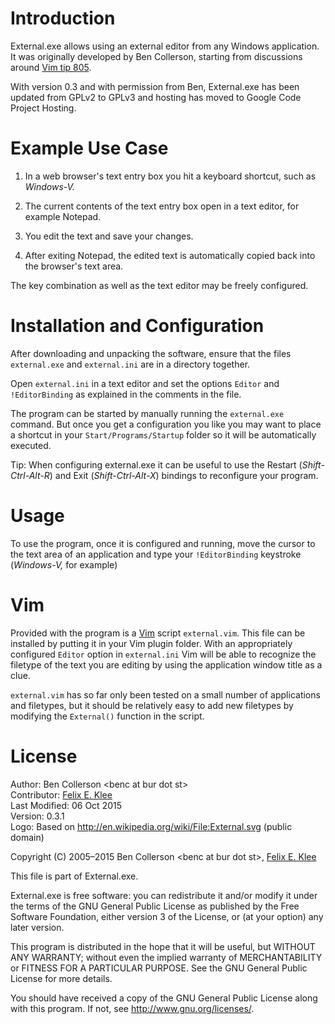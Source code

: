 Introduction
============

External.exe allows using an external editor from any Windows application. It
was originally developed by Ben Collerson, starting from discussions around
[Vim tip 805][1].

With version 0.3 and with permission from Ben, External.exe has been updated
from GPLv2 to GPLv3 and hosting has moved to Google Code Project Hosting.


Example Use Case
================

 1. In a web browser's text entry box you hit a keyboard shortcut, such as
    *Windows-V.*

 2. The current contents of the text entry box open in a text editor, for
    example Notepad.

 3. You edit the text and save your changes.

 4. After exiting Notepad, the edited text is automatically copied back into
    the browser's text area.

The key combination as well as the text editor may be freely configured.


Installation and Configuration
==============================

After downloading and unpacking the software, ensure that the files
`external.exe` and `external.ini` are in a directory together.

Open `external.ini` in a text editor and set the options `Editor` and
`!EditorBinding` as explained in the comments in the file.

The program can be started by manually running the `external.exe` command. But
once you get a configuration you like you may want to place a shortcut in your
`Start/Programs/Startup` folder so it will be automatically executed.

Tip: When configuring external.exe it can be useful to use the Restart
(*Shift-Ctrl-Alt-R*) and Exit (*Shift-Ctrl-Alt-X*) bindings to reconfigure your
program.

Usage
=====

To use the program, once it is configured and running, move the cursor to the
text area of an application and type your `!EditorBinding` keystroke
(*Windows-V,* for example)

Vim
===

Provided with the program is a [Vim][2] script `external.vim`. This file can be
installed by putting it in your Vim plugin folder. With an appropriately
configured `Editor` option in `external.ini` Vim will be able to recognize the
filetype of the text you are editing by using the application window title as a
clue.

`external.vim` has so far only been tested on a small number of applications
and filetypes, but it should be relatively easy to add new filetypes by
modifying the `External()` function in the script.


License
=======

Author: Ben Collerson &lt;benc at bur dot st&gt;  
Contributor: [Felix E. Klee](mailto:felix.klee@inka.de)  
Last Modified: 06 Oct 2015  
Version: 0.3.1  
Logo: Based on <http://en.wikipedia.org/wiki/File:External.svg> (public domain)

Copyright (C) 2005–2015 Ben Collerson &lt;benc at bur dot st&gt;,
[Felix E. Klee](mailto:felix.klee@inka.de)

This file is part of External.exe.

External.exe is free software: you can redistribute it and/or modify it under
the terms of the GNU General Public License as published by the Free Software
Foundation, either version 3 of the License, or (at your option) any later
version.

This program is distributed in the hope that it will be useful, but WITHOUT ANY
WARRANTY; without even the implied warranty of MERCHANTABILITY or FITNESS FOR A
PARTICULAR PURPOSE. See the GNU General Public License for more details.

You should have received a copy of the GNU General Public License along with
this program. If not, see <http://www.gnu.org/licenses/>.


[1]: http://vim.wikia.com/wiki/VimTip805
[2]: http://vim.sourceforge.net/
